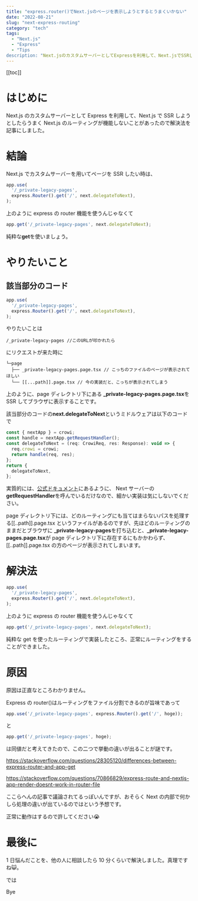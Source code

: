 ```yaml
---
title: "express.router()でNext.jsのページを表示しようとするとうまくいかない"
date: "2022-08-21"
slug: "next-express-routing"
category: "tech"
tags:
  - "Next.js"
  - "Express"
  - "Tips
description: "Next.jsのカスタムサーバーとしてExpressを利用して、Next.jsでSSRしようとしたらうまくNext.jsのルーティングが機能しないことがあったので解決法を記事にしました。"
---
```


[[toc]]

# はじめに

Next.js のカスタムサーバーとして Express を利用して、Next.js で SSR しようとしたらうまく Next.js のルーティングが機能しないことがあったので解決法を記事にしました。

# 結論

Next.js でカスタムサーバーを用いてページを SSR したい時は、

```javascript
app.use(
  '/_private-legacy-pages',
  express.Router().get('/', next.delegateToNext),
);
```

上のように express の router 機能を使うんじゃなくて

```javascript
app.get('/_private-legacy-pages', next.delegateToNext);
```

純粋な**get**を使いましょう。

# やりたいこと

## 該当部分のコード

```javascript
app.use(
  '/_private-legacy-pages',
  express.Router().get('/', next.delegateToNext),
);
```

やりたいことは

```
/_private-legacy-pages //このURLが叩かれたら
```

にリクエストが来た時に

```
└─page
  ├── _private-legacy-pages.page.tsx // こっちのファイルのページが表示されてほしい
  └── [[...path]].page.tsx // 今の実装だと、こっちが表示されてしまう
```

上のように、page ディレクトリ下にある **\_private-legacy-pages.page.tsx**を SSR してブラウザに表示することです。

該当部分のコードの**next.delegateToNext**というミドルウェアは以下のコードで

```javascript
const { nextApp } = crowi;
const handle = nextApp.getRequestHandler();
const delegateToNext = (req: CrowiReq, res: Response): void => {
  req.crowi = crowi;
  return handle(req, res);
};
return {
  delegateToNext,
};
```

実質的には、[公式ドキュメント](https://nextjs-ja-translation-docs.vercel.app/docs/advanced-features/custom-server)にあるように、
Next サーバーの**getRequestHandler**を呼んでいるだけなので、細かい実装は気にしないでください。

page ディレクトリ下には、どのルーティングにも当てはまらないパスを処理する[[..path]].page.tsx というファイルがあるのですが、先ほどのルーティングのままだとブラウザに **\_private-legacy-pages**を打ち込むと、**\_private-legacy-pages.page.tsx**が page ディレクトリ下に存在するにもかかわらず、[[..path]].page.tsx の方のページが表示されてしまいます。

# 解決法

```javascript
app.use(
  '/_private-legacy-pages',
  express.Router().get('/', next.delegateToNext),
);
```

上のように express の router 機能を使うんじゃなくて

```javascript
app.get('/_private-legacy-pages', next.delegateToNext);
```

純粋な get を使ったルーティングで実装したところ、正常にルーティングをすることができました。

# 原因

原因は正直なところわかりません。

Express の router()はルーティングをファイル分割できるのが旨味であって

```javascript
app.use('/_private-legacy-pages', express.Router().get('/', hoge));
```

と

```javascript
app.get('/_private-legacy-pages', hoge);
```

は同値だと考えてきたので、この二つで挙動の違いが出ることが謎です。

https://stackoverflow.com/questions/28305120/differences-between-express-router-and-app-get

https://stackoverflow.com/questions/70866829/express-route-and-nextjs-app-render-doesnt-work-in-router-file

ここらへんの記事で議論されてるっぽいんですが、おそらく Next の内部で何かしら処理の違いが出ているのではという予想です。

正常に動作はするので許してください:sob:

# 最後に

1 日悩んだことを、他の人に相談したら 10 分くらいで解決しました。真理ですね:smiley_cat:。

では

Bye
